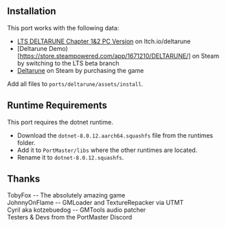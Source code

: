 ## Installation
This port works with the following data:

- [LTS DELTARUNE Chapter 1&2 PC Version](https://tobyfox.itch.io/deltarune) on Itch.io/deltarune
- [Deltarune Demo)[https://store.steampowered.com/app/1671210/DELTARUNE/] on Steam by switching to the LTS beta branch
- [Deltarune](https://store.steampowered.com/app/1671210/DELTARUNE/) on Steam by purchasing the game

Add all files to `ports/deltarune/assets/install`.

## Runtime Requirements
This port requires the dotnet runtime.

- Download the `dotnet-8.0.12.aarch64.squashfs` file from the runtimes folder.
- Add it to `PortMaster/libs` where the other runtimes are located.
- Rename it to `dotnet-8.0.12.squashfs`.

## Thanks
TobyFox -- The absolutely amazing game  
JohnnyOnFlame -- GMLoader and TextureRepacker via UTMT  
Cyril aka kotzebuedog -- GMTools audio patcher  
Testers & Devs from the PortMaster Discord